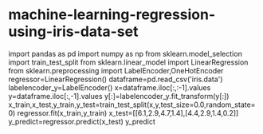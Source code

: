 # machine-learning-regression-using-iris-data-set
import pandas as pd
import numpy as np
from sklearn.model_selection import train_test_split
from sklearn.linear_model import LinearRegression
from sklearn.preprocessing import LabelEncoder,OneHotEncoder
regressor=LinearRegression()
dataframe=pd.read_csv('iris.data')
labelencoder_y=LabelEncoder()
x=dataframe.iloc[:,:-1].values 
y=dataframe.iloc[:,-1].values
y[:]=labelencoder_y.fit_transform(y[:])
x_train,x_test,y_train,y_test=train_test_split(x,y,test_size=0.0,random_state=0)
regressor.fit(x_train,y_train)
x_test=[[6.1,2.9,4.7,1.4],[4.4,2.9,1.4,0.2]]
y_predict=regressor.predict(x_test)
y_predict
